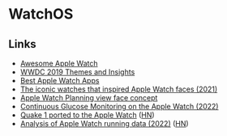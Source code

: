 # WatchOS

## Links

- [Awesome Apple Watch](https://github.com/738/awesome-apple-watch)
- [WWDC 2019 Themes and Insights](https://david-smith.org/blog/2019/06/11/wwdc-2019-themes-and-insights/)
- [Best Apple Watch Apps](https://bestapplewatchapps.com/)
- [The iconic watches that inspired Apple Watch faces (2021)](https://www.arun.is/blog/apple-watch-faces/)
- [Apple Watch Planning view face concept](https://twitter.com/FonsMans/status/1497598940522373125)
- [Continuous Glucose Monitoring on the Apple Watch (2022)](https://hturan.com/writing/apple-watch-continuous-glucose-monitoring)
- [Quake 1 ported to the Apple Watch](https://github.com/MyOwnClone/quake_watch) ([HN](https://news.ycombinator.com/item?id=32747067))
- [Analysis of Apple Watch running data (2022)](https://applewatchrunner.substack.com/p/apple-watch-running-review) ([HN](https://news.ycombinator.com/item?id=32971085))
